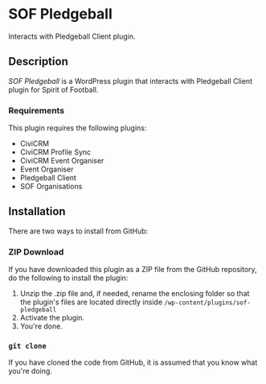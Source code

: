 # SOF Pledgeball

Interacts with Pledgeball Client plugin.

## Description

*SOF Pledgeball* is a WordPress plugin that interacts with Pledgeball Client plugin for Spirit of Football.

### Requirements

This plugin requires the following plugins:

* CiviCRM
* CiviCRM Profile Sync
* CiviCRM Event Organiser
* Event Organiser
* Pledgeball Client
* SOF Organisations

## Installation

There are two ways to install from GitHub:

### ZIP Download

If you have downloaded this plugin as a ZIP file from the GitHub repository, do the following to install the plugin:

1. Unzip the .zip file and, if needed, rename the enclosing folder so that the plugin's files are located directly inside `/wp-content/plugins/sof-pledgeball`
2. Activate the plugin.
3. You're done.

### `git clone`

If you have cloned the code from GitHub, it is assumed that you know what you're doing.
